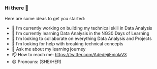 ### Hi there 👋

Here are some ideas to get you started:

- 🔭 I’m currently working on building my technical skill in Data Analysis
- 🌱 I’m currently learning Data Analysis in the NG30 Days of Learning
- 👯 I’m looking to collaborate on everything Data Analysis and Projects
- 🤔 I’m looking for help with breaking technical concepts
- 💬 Ask me about my learning journey
- 📫 How to reach me: https://twitter.com/AdedejiEniolaV3
- 😄 Pronouns: (SHE/HER)

